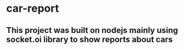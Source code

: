 # car-report
## This project was built on nodejs mainly using socket.oi library to show reports about cars
